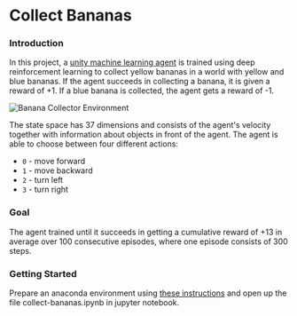 # Collect Bananas
### Introduction
In this project, a [unity machine learning agent](https://github.com/Unity-Technologies/ml-agents) is trained using deep reinforcement learning to collect yellow bananas in a world with yellow and blue bananas. If the agent succeeds in collecting a banana, it is given a reward of +1. If a blue banana is collected, the agent gets a reward of -1.

![Banana Collector Environment](https://github.com/Johannathorsen/collect-bananas/blob/master/Media/trained_collector.gif)

The state space has 37 dimensions and consists of the agent's velocity together with information about objects in front of the agent. The agent is able to choose between four different actions:

 - ```0``` - move forward
 - ```1``` - move backward
 - ```2``` - turn left
 - ```3``` - turn right

### Goal
The agent trained until it succeeds in getting a cumulative reward of +13 in average over 100 consecutive episodes, where one episode consists of 300 steps.

### Getting Started
Prepare an anaconda environment using [these instructions](https://github.com/udacity/deep-reinforcement-learning#dependencies) and open up the file collect-bananas.ipynb in jupyter notebook.